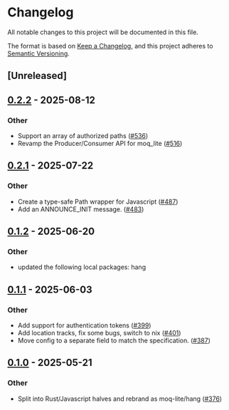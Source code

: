 # Changelog

All notable changes to this project will be documented in this file.

The format is based on [Keep a Changelog](https://keepachangelog.com/en/1.0.0/),
and this project adheres to [Semantic Versioning](https://semver.org/spec/v2.0.0.html).

## [Unreleased]

## [0.2.2](https://github.com/kixelated/moq/compare/hang-gst-v0.2.1...hang-gst-v0.2.2) - 2025-08-12

### Other

- Support an array of authorized paths ([#536](https://github.com/kixelated/moq/pull/536))
- Revamp the Producer/Consumer API for moq_lite ([#516](https://github.com/kixelated/moq/pull/516))

## [0.2.1](https://github.com/kixelated/moq/compare/hang-gst-v0.2.0...hang-gst-v0.2.1) - 2025-07-22

### Other

- Create a type-safe Path wrapper for Javascript ([#487](https://github.com/kixelated/moq/pull/487))
- Add an ANNOUNCE_INIT message. ([#483](https://github.com/kixelated/moq/pull/483))

## [0.1.2](https://github.com/kixelated/moq/compare/hang-gst-v0.1.1...hang-gst-v0.1.2) - 2025-06-20

### Other

- updated the following local packages: hang

## [0.1.1](https://github.com/kixelated/moq/compare/hang-gst-v0.1.0...hang-gst-v0.1.1) - 2025-06-03

### Other

- Add support for authentication tokens ([#399](https://github.com/kixelated/moq/pull/399))
- Add location tracks, fix some bugs, switch to nix ([#401](https://github.com/kixelated/moq/pull/401))
- Move config to a separate field to match the specification. ([#387](https://github.com/kixelated/moq/pull/387))

## [0.1.0](https://github.com/kixelated/moq/releases/tag/hang-gst-v0.1.0) - 2025-05-21

### Other

- Split into Rust/Javascript halves and rebrand as moq-lite/hang ([#376](https://github.com/kixelated/moq/pull/376))
